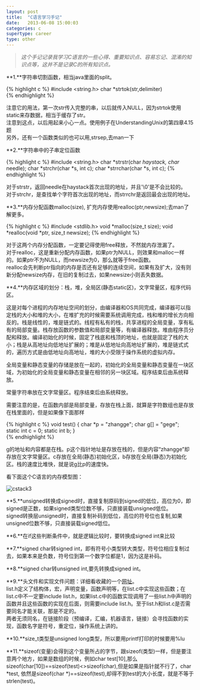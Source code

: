 ```yaml
---
layout: post
title:  "C语言学习手记"
date:   2013-06-08 15:00:03
categories: c
supertype: career
type: other
---
```


>_这个手记记录我学习C语言的一些心得、重要知识点、容易忘记、混淆的知识点等，这并不是记录C的所有知识点。_

**1.**字符串切割函数，相当java里面的split。  

{% highlight c %}
#include <string.h>
char *strtok(str,delimiter)  
{% endhighlight %}

注意它的用法，第一次str传入完整的串，以后就传入NULL，因为strtok使用static来存数据，相当于缓存了str。  
注意到这点，以后用起来小心一点。使用例子在UnderstandingUnix的第四章4.15题  
另外，还有一个函数类似的也可以用,strsep,去man一下  

**2.**字符串中的子串定位函数

{% highlight c %}
#include <string.h>
char *strstr(char *haystack, char* needle);
char *strchr(char *s, int c);
char *strrchar(char *s, int c);
{% endhighlight %}

对于strstr，返回needle在haystack首次出现的地址，并且'\\0'是不会比较的。  
对于strchr，是查找单个字符首次出现的地址，而strrchr是返回最会出现的地址。

**3.**内存分配函数malloc(size), 扩充内存使用realloc(ptr,newsize);去man了解更多。

{% highlight c %}
#include <stdlib.h>
void *malloc(size_t size);
void *realloc(void *ptr, size_t newsize);
{% endhighlight %}

对于这两个内存分配函数，一定要记得使用free释放，不然就内存泄漏了。  
对于realloc，这是重新分配内存函数，如果ptr为NULL，则效果和malloc一样的。如果ptr不为NULL，而newsize为0，那么就等于free函数。  
realloc会先判断ptr指向的内存是否还有足够的连续空间，如果有及扩大，没有则新分配newsize内存，在旧的复制过去，如果newsize小则丢失数据。

**4.**内存区域的划分：栈，堆，全局区(静态static区)，文字常量区，程序代码区。

这是对每个进程的内存地址空间的划分，由编译器和OS共同完成，编译器可以指定栈的大小和堆的大小，在堆扩充的时候需要系统调用完成，栈和堆的增长方向相反的。栈是线性的，堆是链式的。线程有私有的栈，共享进程的全局变量，享有私有的局部变量。栈存放函数的参数值和局部变量等，有编译器释放。堆由程序员分配和释放。编译初始化的时候，固定了栈底和栈顶的地址，也就是固定了栈的大小；栈是从高地址向低地址扩展的；堆是从低地址向高地址扩展的，堆是链式式的，遍历方式是由低地址向高地址，堆的大小受限于操作系统的虚拟内存。

全局变量和静态变量的存储是放在一起的，初始化的全局变量和静态变量在一块区域，为初始化的全局变量和静态变量在相邻的另一块区域。程序结束后由系统释放。

常量字符串放在文字常量区。程序结束后由系统释放。

需要注意的是，在函数内部是局部变量，存放在栈上面，就算是字符数组也是存放在栈里面的，但是如果像下面那样

{% highlight c %}
void test()
{
    char *p = "zhangge";
    char g[] = "gege";
    static int c = 0;
    static int b;
}    
{% endhighlight %}

g的地址和内容都是在栈。p这个指针地址是存放在栈的，但是内容“zhangge”却存放在文字常量区。c存放在全局(静态)初始化区，b存放在全局(静态)为初始化区。栈的速度比堆快，就是说g比p的速度快。

看下面这个C语言的内存模型图：

![cstack3]

**5.**unsigned转换成signed时，直接复制原码到signed的低位，高位为0，即signed是正数，如果signed类型位数不够，只直接装载unsigned低位。  
signed转换层unsigned时，直接复制补码到低位，高位的符号位也复制,如果unsigned位数不够，只直接装载signed低位。

**6.**在if这些判断条件中，就是逻辑比较时，要转换成signed int来比较

**7.**signed char转signed int，即有符号小类型转大类型，符号位相应复制过去，如果本来是负数，符号位到第一个数字位都是1，因为这是补码。

**8.**signed char转unsigned int,要先转换成signed int。

**9.**头文件和实现文件问题：详细看收藏的一个[网址][网址]。  
list.h定义了结构体，宏，声明变量，函数声明等，在list.c中实现这些函数；在list.c中不一定要include list.h，如果list.c中的函数实现调用了一些list.h中声明的函数并且这些函数的实现在后面，则需要include list.h。至于list.h和list.c是否需要同名才能关联，那是不定的。  
两者无须同名，在链接阶段（预编译，汇编，机器语言，链接）会寻找函数的实现，函数名字是符号，重定位，操作系统上讲的。

**10.**size_t类型是unsigned long类型，所以要用printf打印的时候要用%lu

**11.**sizeof(变量)会得到这个变量所占的字节，跟sizeof(类型)一样，但是要注意两个地方，如果是数组的时候，例如char test\[10\],那么sizeof(char[10])==sizeof(test)<>sizeof(char),但是如果是指针就不行了，char \*test, 依然是sizeof(char \*)==sizeof(test),却得不到test的大小长度，就是不等于strlen(test)。

[网址]: http://dabentu.com/1280.html 
[cstack3]: /image/c_stack_3.gif

